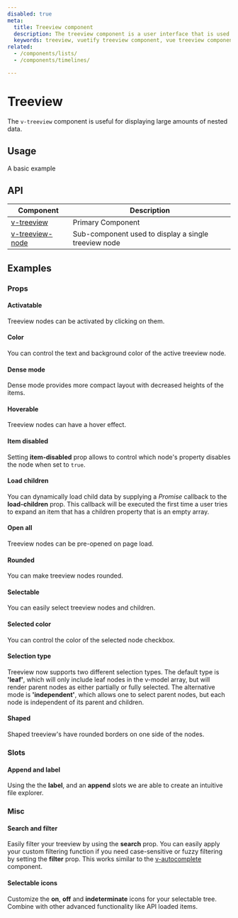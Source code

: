 ```yaml
---
disabled: true
meta:
  title: Treeview component
  description: The treeview component is a user interface that is used to represent hierarchical data in a tree structure.
  keywords: treeview, vuetify treeview component, vue treeview component
related:
  - /components/lists/
  - /components/timelines/

---
```


# Treeview

The `v-treeview` component is useful for displaying large amounts of nested data.

<PromotedEntry />

## Usage

A basic example

<ExamplesExample file="v-treeview/usage" />

## API

| Component | Description |
| - | - |
| [v-treeview](/api/v-treeview/) | Primary Component |
| [v-treeview-node](/api/v-treeview-node/) | Sub-component used to display a single treeview node |

<ApiInline hide-links />

## Examples

### Props

#### Activatable

Treeview nodes can be activated by clicking on them.

<ExamplesExample file="v-treeview/prop-activatable" />

#### Color

You can control the text and background color of the active treeview node.

<ExamplesExample file="v-treeview/prop-color" />

#### Dense mode

Dense mode provides more compact layout with decreased heights of the items.

<ExamplesExample file="v-treeview/prop-dense" />

#### Hoverable

Treeview nodes can have a hover effect.

<ExamplesExample file="v-treeview/prop-hoverable" />

#### Item disabled

Setting **item-disabled** prop allows to control which node's property disables the node when set to `true`.

<ExamplesExample file="v-treeview/prop-item-disabled" />

#### Load children

You can dynamically load child data by supplying a _Promise_ callback to the **load-children** prop. This callback will be executed the first time a user tries to expand an item that has a children property that is an empty array.

<ExamplesExample file="v-treeview/prop-load-children" />

#### Open all

Treeview nodes can be pre-opened on page load.

<ExamplesExample file="v-treeview/prop-open-all" />

#### Rounded

You can make treeview nodes rounded.

<ExamplesExample file="v-treeview/prop-rounded" />

#### Selectable

You can easily select treeview nodes and children.

<ExamplesExample file="v-treeview/prop-selectable" />

#### Selected color

You can control the color of the selected node checkbox.

<ExamplesExample file="v-treeview/prop-selected-color" />

#### Selection type

Treeview now supports two different selection types. The default type is **'leaf'**, which will only include leaf nodes in the v-model array, but will render parent nodes as either partially or fully selected. The alternative mode is **'independent'**, which allows one to select parent nodes, but each node is independent of its parent and children.

<ExamplesExample file="v-treeview/prop-selection-type" />

#### Shaped

Shaped treeview's have rounded borders on one side of the nodes.

<ExamplesExample file="v-treeview/prop-shaped" />

### Slots

#### Append and label

Using the the **label**, and an **append** slots we are able to create an intuitive file explorer.

<ExamplesExample file="v-treeview/slot-append-and-label" />

### Misc

#### Search and filter

Easily filter your treeview by using the **search** prop. You can easily apply your custom filtering function if you need case-sensitive or fuzzy filtering by setting the **filter** prop. This works similar to the [v-autocomplete](/components/autocompletes) component.

<ExamplesExample file="v-treeview/misc-search-and-filter" />

#### Selectable icons

Customize the **on**, **off** and **indeterminate** icons for your selectable tree. Combine with other advanced functionality like API loaded items.

<ExamplesExample file="v-treeview/misc-selectable-icons" />
